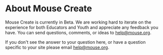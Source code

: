 # About Mouse Create
Mouse Create is currently in Beta. We are working hard to iterate on the experience for both Educators and Youth and appreciate any feedback you have. You can send questions, comments, or ideas to help@mouse.org.

If you don't see the answer to your question here, or have a question specific to your site please email [help@mouse.org](mailto:help@mouse.org).
